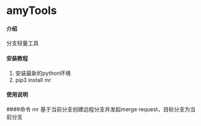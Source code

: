 # amyTools

#### 介绍
分支轻量工具

#### 安装教程

1.  安装最新的python环境
2.  pip3 install mr

#### 使用说明

####命令
mr
基于当前分支创建远程分支并发起merge request，目标分支为当前分支